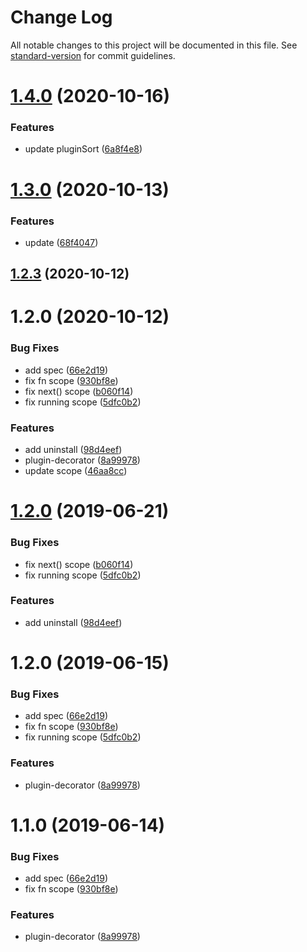 # Change Log

All notable changes to this project will be documented in this file. See [standard-version](https://github.com/conventional-changelog/standard-version) for commit guidelines.

<a name="1.4.0"></a>
# [1.4.0](https://github.com/xiaobebe/plugin-decorator/compare/v1.3.0...v1.4.0) (2020-10-16)


### Features

* update pluginSort ([6a8f4e8](https://github.com/xiaobebe/plugin-decorator/commit/6a8f4e8))



<a name="1.3.0"></a>
# [1.3.0](https://github.com/xiaobebe/plugin-decorator/compare/v1.2.3...v1.3.0) (2020-10-13)


### Features

* update ([68f4047](https://github.com/xiaobebe/plugin-decorator/commit/68f4047))



<a name="1.2.3"></a>
## [1.2.3](https://github.com/xiaobebe/plugin-decorator/compare/v1.2.0...v1.2.3) (2020-10-12)



<a name="1.2.0"></a>
# 1.2.0 (2020-10-12)


### Bug Fixes

* add spec ([66e2d19](https://github.com/xiaobebe/plugin-decorator/commit/66e2d19))
* fix fn scope ([930bf8e](https://github.com/xiaobebe/plugin-decorator/commit/930bf8e))
* fix next() scope ([b060f14](https://github.com/xiaobebe/plugin-decorator/commit/b060f14))
* fix running scope ([5dfc0b2](https://github.com/xiaobebe/plugin-decorator/commit/5dfc0b2))


### Features

* add uninstall ([98d4eef](https://github.com/xiaobebe/plugin-decorator/commit/98d4eef))
* plugin-decorator ([8a99978](https://github.com/xiaobebe/plugin-decorator/commit/8a99978))
* update scope ([46aa8cc](https://github.com/xiaobebe/plugin-decorator/commit/46aa8cc))



<a name="1.2.0"></a>
# [1.2.0](https://github.com/xiaobebe/plugin-decorator/compare/v1.1.0...v1.2.0) (2019-06-21)


### Bug Fixes

* fix next() scope ([b060f14](https://github.com/xiaobebe/plugin-decorator/commit/b060f14))
* fix running scope ([5dfc0b2](https://github.com/xiaobebe/plugin-decorator/commit/5dfc0b2))


### Features

* add uninstall ([98d4eef](https://github.com/xiaobebe/plugin-decorator/commit/98d4eef))



<a name="1.2.0"></a>
# 1.2.0 (2019-06-15)


### Bug Fixes

* add spec ([66e2d19](https://github.com/xiaobebe/plugin-decorator/commit/66e2d19))
* fix fn scope ([930bf8e](https://github.com/xiaobebe/plugin-decorator/commit/930bf8e))
* fix running scope ([5dfc0b2](https://github.com/xiaobebe/plugin-decorator/commit/5dfc0b2))


### Features

* plugin-decorator ([8a99978](https://github.com/xiaobebe/plugin-decorator/commit/8a99978))



<a name="1.1.0"></a>
# 1.1.0 (2019-06-14)


### Bug Fixes

* add spec ([66e2d19](https://github.com/xiaobebe/plugin-decorator/commit/66e2d19))
* fix fn scope ([930bf8e](https://github.com/xiaobebe/plugin-decorator/commit/930bf8e))


### Features

* plugin-decorator ([8a99978](https://github.com/xiaobebe/plugin-decorator/commit/8a99978))
